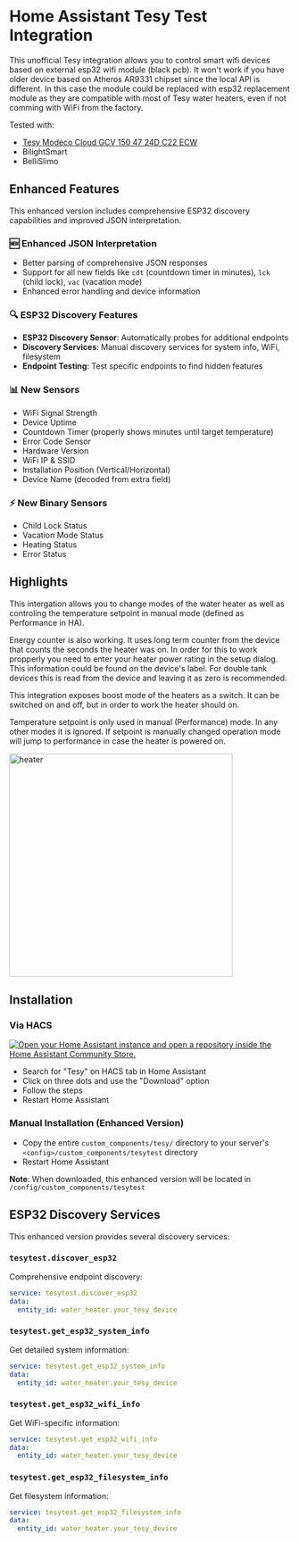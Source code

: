 # Home Assistant Tesy Test Integration

This unofficial Tesy integration allows you to control smart wifi devices based on external esp32 wifi module (black pcb).
It won't work if you have older device based on Atheros AR9331 chipset since the local API is different. In this case the module could be replaced with esp32 replacement module as they are compatible with most of Tesy water heaters, even if not comming with WiFi from the factory.

Tested with:

- [Tesy Modeco Cloud GCV 150 47 24D C22 ECW](https://tesy.com/products/electric-water-heaters/modeco-series/modeco-cloud/?product=gcv-1504724d-c22-ecw)
- BilightSmart
- BelliSlimo

## Enhanced Features

This enhanced version includes comprehensive ESP32 discovery capabilities and improved JSON interpretation.

### 🆕 **Enhanced JSON Interpretation**
- Better parsing of comprehensive JSON responses
- Support for all new fields like `cdt` (countdown timer in minutes), `lck` (child lock), `vac` (vacation mode)
- Enhanced error handling and device information

### 🔍 **ESP32 Discovery Features**
- **ESP32 Discovery Sensor**: Automatically probes for additional endpoints
- **Discovery Services**: Manual discovery services for system info, WiFi, filesystem
- **Endpoint Testing**: Test specific endpoints to find hidden features

### 📊 **New Sensors**
- WiFi Signal Strength
- Device Uptime
- Countdown Timer (properly shows minutes until target temperature)
- Error Code Sensor
- Hardware Version
- WiFi IP & SSID
- Installation Position (Vertical/Horizontal)
- Device Name (decoded from extra field)

### ⚡ **New Binary Sensors**
- Child Lock Status
- Vacation Mode Status
- Heating Status
- Error Status

## Highlights

This intergation allows you to change modes of the water heater as well as controling the temperature setpoint in manual mode (defined as Performance in HA).

Energy counter is also working. It uses long term counter from the device that counts the seconds the heater was on. In order for this to work propperly you need to enter your heater power rating in the setup dialog. This information could be found on the device's label. For double tank devices this is read from the device and leaving it as zero is recommended.

This integration exposes boost mode of the heaters as a switch. It can be switched on and off, but in order to work the heater should on.

Temperature setpoint is only used in manual (Performance) mode. In any other modes it is ignored. If setpoint is manually changed operation mode will jump to performance in case the heater is powered on.

<img src="https://github.com/krasnoukhov/homeassistant-tesy/assets/944286/a08289f7-d7cc-49a0-9747-9fbd765e58d1" alt="heater" width="400">

## Installation

### Via HACS

[![Open your Home Assistant instance and open a repository inside the Home Assistant Community Store.](https://my.home-assistant.io/badges/hacs_repository.svg)](https://my.home-assistant.io/redirect/hacs_repository/?owner=krasnoukhov&repository=homeassistant-tesy&category=Integration)

* Search for "Tesy" on HACS tab in Home Assistant
* Click on three dots and use the "Download" option
* Follow the steps
* Restart Home Assistant

### Manual Installation (Enhanced Version)

* Copy the entire `custom_components/tesy/` directory to your server's `<config>/custom_components/tesytest` directory
* Restart Home Assistant

**Note**: When downloaded, this enhanced version will be located in `/config/custom_components/tesytest`

## ESP32 Discovery Services

This enhanced version provides several discovery services:

### `tesytest.discover_esp32`
Comprehensive endpoint discovery:
```yaml
service: tesytest.discover_esp32
data:
  entity_id: water_heater.your_tesy_device
```

### `tesytest.get_esp32_system_info`
Get detailed system information:
```yaml
service: tesytest.get_esp32_system_info
data:
  entity_id: water_heater.your_tesy_device
```

### `tesytest.get_esp32_wifi_info`
Get WiFi-specific information:
```yaml
service: tesytest.get_esp32_wifi_info
data:
  entity_id: water_heater.your_tesy_device
```

### `tesytest.get_esp32_filesystem_info`
Get filesystem information:
```yaml
service: tesytest.get_esp32_filesystem_info
data:
  entity_id: water_heater.your_tesy_device
